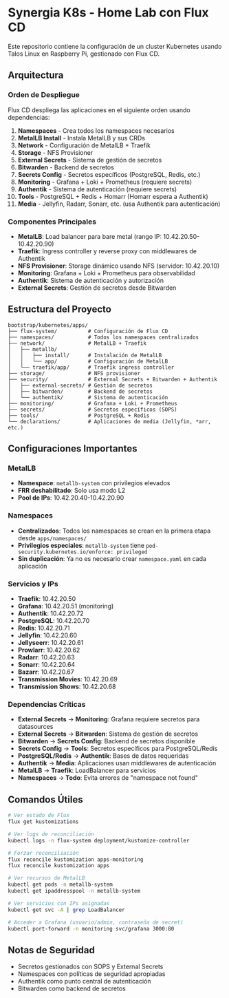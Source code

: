 # Synergia K8s - Home Lab con Flux CD

Este repositorio contiene la configuración de un cluster Kubernetes usando Talos Linux en Raspberry Pi, gestionado con Flux CD.

## Arquitectura

### Orden de Despliegue

Flux CD despliega las aplicaciones en el siguiente orden usando dependencias:

1. **Namespaces** - Crea todos los namespaces necesarios
2. **MetalLB Install** - Instala MetalLB y sus CRDs
3. **Network** - Configuración de MetalLB + Traefik
4. **Storage** - NFS Provisioner
5. **External Secrets** - Sistema de gestión de secretos
6. **Bitwarden** - Backend de secretos
7. **Secrets Config** - Secretos específicos (PostgreSQL, Redis, etc.)
8. **Monitoring** - Grafana + Loki + Prometheus (requiere secrets)
9. **Authentik** - Sistema de autenticación (requiere secrets)
10. **Tools** - PostgreSQL + Redis + Homarr (Homarr espera a Authentik)
11. **Media** - Jellyfin, Radarr, Sonarr, etc. (usa Authentik para autenticación)

### Componentes Principales

- **MetalLB**: Load balancer para bare metal (rango IP: 10.42.20.50-10.42.20.90)
- **Traefik**: Ingress controller y reverse proxy con middlewares de Authentik
- **NFS Provisioner**: Storage dinámico usando NFS (servidor: 10.42.20.10)
- **Monitoring**: Grafana + Loki + Prometheus para observabilidad
- **Authentik**: Sistema de autenticación y autorización
- **External Secrets**: Gestión de secretos desde Bitwarden

## Estructura del Proyecto

```
bootstrap/kubernetes/apps/
├── flux-system/          # Configuración de Flux CD
├── namespaces/           # Todos los namespaces centralizados
├── network/              # MetalLB + Traefik
│   ├── metallb/
│   │   ├── install/      # Instalación de MetalLB
│   │   └── app/          # Configuración de MetalLB
│   └── traefik/app/      # Traefik ingress controller
├── storage/              # NFS provisioner
├── security/             # External Secrets + Bitwarden + Authentik
│   ├── external-secrets/ # Gestión de secretos
│   ├── bitwarden/        # Backend de secretos
│   └── authentik/        # Sistema de autenticación
├── monitoring/           # Grafana + Loki + Prometheus
├── secrets/              # Secretos específicos (SOPS)
├── tools/                # PostgreSQL + Redis
└── declarations/         # Aplicaciones de media (Jellyfin, *arr, etc.)
```

## Configuraciones Importantes

### MetalLB
- **Namespace**: `metallb-system` con privilegios elevados
- **FRR deshabilitado**: Solo usa modo L2
- **Pool de IPs**: 10.42.20.40-10.42.20.90

### Namespaces
- **Centralizados**: Todos los namespaces se crean en la primera etapa desde `apps/namespaces/`
- **Privilegios especiales**: `metallb-system` tiene `pod-security.kubernetes.io/enforce: privileged`
- **Sin duplicación**: Ya no es necesario crear `namespace.yaml` en cada aplicación

### Servicios y IPs
- **Traefik**: 10.42.20.50
- **Grafana**: 10.42.20.51 (monitoring)
- **Authentik**: 10.42.20.72
- **PostgreSQL**: 10.42.20.70
- **Redis**: 10.42.20.71
- **Jellyfin**: 10.42.20.60
- **Jellyseerr**: 10.42.20.61
- **Prowlarr**: 10.42.20.62
- **Radarr**: 10.42.20.63
- **Sonarr**: 10.42.20.64
- **Bazarr**: 10.42.20.67
- **Transmission Movies**: 10.42.20.69
- **Transmission Shows**: 10.42.20.68

### Dependencias Críticas
- **External Secrets** → **Monitoring**: Grafana requiere secretos para datasources
- **External Secrets** → **Bitwarden**: Sistema de gestión de secretos
- **Bitwarden** → **Secrets Config**: Backend de secretos disponible
- **Secrets Config** → **Tools**: Secretos específicos para PostgreSQL/Redis
- **PostgreSQL/Redis** → **Authentik**: Bases de datos requeridas
- **Authentik** → **Media**: Aplicaciones usan middlewares de autenticación
- **MetalLB** → **Traefik**: LoadBalancer para servicios
- **Namespaces** → **Todo**: Evita errores de "namespace not found"

## Comandos Útiles

```bash
# Ver estado de Flux
flux get kustomizations

# Ver logs de reconciliación
kubectl logs -n flux-system deployment/kustomize-controller

# Forzar reconciliación
flux reconcile kustomization apps-monitoring
flux reconcile kustomization apps

# Ver recursos de MetalLB
kubectl get pods -n metallb-system
kubectl get ipaddresspool -n metallb-system

# Ver servicios con IPs asignadas
kubectl get svc -A | grep LoadBalancer

# Acceder a Grafana (usuario/admin, contraseña de secret)
kubectl port-forward -n monitoring svc/grafana 3000:80
```

## Notas de Seguridad

- Secretos gestionados con SOPS y External Secrets
- Namespaces con políticas de seguridad apropiadas
- Authentik como punto central de autenticación
- Bitwarden como backend de secretos